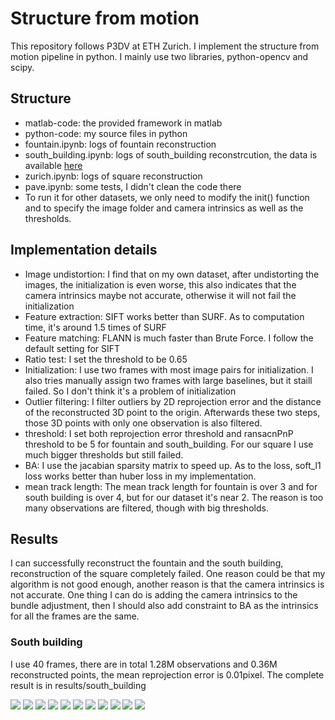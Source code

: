 # Structure from motion
This repository follows P3DV at ETH Zurich. I implement the structure from motion pipeline in python. I mainly use two libraries, python-opencv and scipy.

## Structure
- matlab-code: the provided framework in matlab
- python-code: my source files in python
- fountain.ipynb: logs of fountain reconstruction
- south_building.ipynb: logs of south_building reconstrcution, the data is available [here](https://onedrive.live.com/?authkey=%21AAQumsDDwZBIW3w&id=C58A258D760E1B58%2146879&cid=C58A258D760E1B58)
- zurich.ipynb: logs of square reconstruction 
- pave.ipynb: some tests, I didn't clean the code there
- To run it for other datasets, we only need to modify the init() function and to specify the image folder and camera intrinsics as well as the thresholds.

## Implementation details
- Image undistortion: I find that on my own dataset, after undistorting the images, the initialization is even worse, this also indicates that the camera intrinsics maybe not accurate, otherwise it will not fail the initialization
- Feature extraction: SIFT works better than SURF. As to computation time, it's around 1.5 times of SURF
- Feature matching: FLANN is much faster than Brute Force. I follow the default setting for SIFT
- Ratio test: I set the threshold to be 0.65
- Initialization: I use two frames with most image pairs for initialization. I also tries manually assign two frames with large baselines, but it staill failed. So I don't think it's a problem of initialization
- Outlier filtering: I filter outliers by 2D reprojection error and the distance of the reconstructed 3D point to the origin. Afterwards these two steps, those 3D points with only one observation is also filtered. 
- threshold: I set both reprojection error threshold and ransacnPnP threshold to be 5 for fountain and south_building. For our square I use much bigger thresholds but still failed.
- BA: I use the jacabian sparsity matrix to speed up. As to the loss, soft_l1 loss works better than huber loss in my implementation. 
- mean track length: The mean track length for fountain is over 3 and for south building is over 4, but for our dataset it's near 2. The reason is too many observations are filtered, though with big thresholds.

## Results
I can successfully reconstruct the fountain and the south building, reconstruction of the square completely failed. One reason could be that my algorithm is not good enough, another reason is that the camera intrinsics is not accurate. One thing I can do is adding the camera intrinsics to the bundle adjustment, then I should also add constraint to BA as the intrinsics for all the frames are the same. 


### South building
I use 40 frames, there are in total 1.28M observations and 0.36M reconstructed points, the mean reprojection error is 0.01pixel. The complete result is in results/south_building

![](dump/WechatIMG26.png)
![](dump/WechatIMG23.png)
![](dump/WechatIMG24.png)
![](dump/WechatIMG18.png)
![](dump/WechatIMG14.png)
![](dump/WechatIMG13.png)
![](dump/WechatIMG10.png)
![](dump/WechatIMG25.png)
![](dump/WechatIMG27.png)
![](dump/WechatIMG16.png)
![](dump/WechatIMG19.png)